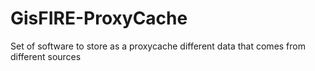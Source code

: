 # GisFIRE-ProxyCache
Set of software to store as a proxycache different data that comes from different sources
